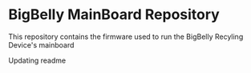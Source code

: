 # BigBelly MainBoard Repository

This repository contains the firmware used to run the BigBelly Recyling Device's mainboard

Updating readme
